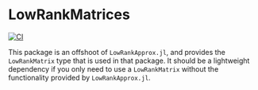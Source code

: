 # LowRankMatrices

[![CI](https://github.com/JuliaLinearAlgebra/LowRankMatrices.jl/actions/workflows/CI.yml/badge.svg)](https://github.com/JuliaLinearAlgebra/LowRankMatrices.jl/actions/workflows/CI.yml)

This package is an offshoot of `LowRankApprox.jl`, and provides the `LowRankMatrix` type that is used in that package. It should be a lightweight dependency if you only need to use a `LowRankMatrix` without the functionality provided by `LowRankApprox.jl`.
